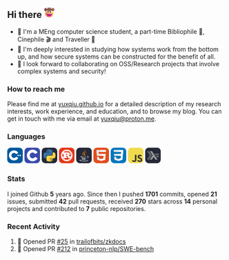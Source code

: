 ## Hi there <picture><img src="./assets/cowboy.png" alt="Cowboy Hat Face" width="25" height="25" /></picture>

- 📖 I'm a MEng computer science student, a part-time Bibliophile 📕, Cinephile 🎬 and Traveller 🚀
- 📍 I'm deeply interested in studying how systems work from the bottom up, and how secure systems can be constructed for the benefit of all.
- 👯 I look forward to collaborating on OSS/Research projects that involve complex systems and security!

### How to reach me

Please find me at [yuxqiu.github.io](https://yuxqiu.github.io/) for a detailed description of my research interests, work experience, and education, and to browse my blog. You can get in touch with me via email at [yuxqiu@proton.me](mailto:yuxqiu@proton.me).

### Languages

<p float="left">
<picture><img src="./assets/cpp.svg" alt="cpp" width="36" /></picture>
<picture><img src="./assets/c.svg" alt="c" width="36" /></picture>
<picture><img src="./assets/py.svg" alt="python" width="36" /></picture>
<picture><img src="./assets/rust.svg" alt="rust" width="36" /></picture>
<picture><img src="./assets/java.svg" alt="java" width="36" /></picture>
<picture><img src="./assets/html.svg" alt="html" width="36" /></picture>
<picture><img src="./assets/css.svg" alt="css" width="36" /></picture>
<picture><img src="./assets/js.svg" alt="js" width="36" /></picture>
<picture><img src="./assets/haskell.svg" alt="haskell" width="36" /></picture>
</p>

### Stats

I joined Github **5** years ago. Since then I pushed **1701** commits, opened **21** issues, submitted **42** pull requests, received **270** stars across **14** personal projects and contributed to **7** public repositories.

### Recent Activity

<!--START_SECTION:activity-->
1. 💪 Opened PR [#25](https://github.com/trailofbits/zkdocs/pull/25) in [trailofbits/zkdocs](https://github.com/trailofbits/zkdocs)
2. 💪 Opened PR [#212](https://github.com/princeton-nlp/SWE-bench/pull/212) in [princeton-nlp/SWE-bench](https://github.com/princeton-nlp/SWE-bench)
<!--END_SECTION:activity-->
